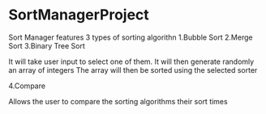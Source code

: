 # SortManagerProject

Sort Manager features 3 types of sorting algorithn
1.Bubble Sort
2.Merge Sort
3.Binary Tree Sort

It will take user input to select one of them. 
It will then generate randomly an array of integers
The array will then be sorted using the selected sorter

4.Compare

Allows the user to compare the sorting algorithms their sort times
